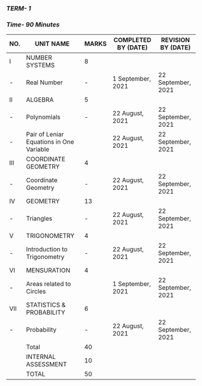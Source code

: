 ### ***TERM- 1***

### ***Time- 90 Minutes***

|NO.|UNIT NAME|MARKS|COMPLETED BY (DATE)|REVISION BY (DATE)|
|---|---------|-----|-------------------|------------------|
|I|NUMBER SYSTEMS|8|
|-|Real Number|-|1 September, 2021|22 September, 2021|
|II|ALGEBRA|5|
|-|Polynomials|-|22 August, 2021|22 September, 2021|
|-|Pair of Leniar Equations in One Variable||22 August, 2021|22 September, 2021|
|III|COORDINATE GEOMETRY|4| 
|-|Coordinate Geometry|-|22 August, 2021|22 September, 2021|
|IV|GEOMETRY|13|
|-|Triangles|-|22 August, 2021|22 September, 2021|
|V|TRIGONOMETRY|4|
|-|Introduction to Trigonometry|-|22 August, 2021|22 September, 2021|
|VI|MENSURATION|4||
|-|Areas related to Circles||1 September, 2021|22 September, 2021|
|VII|STATISTICS & PROBABILITY|6|
|-|Probability|-|22 August, 2021|22 September, 2021|
||Total|40|
||INTERNAL ASSESSMENT|10|
||TOTAL|50|

